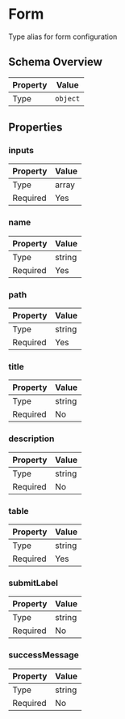 # Form

Type alias for form configuration

## Schema Overview

| Property | Value |
|----------|-------|
| Type | `object` |

## Properties

### inputs

| Property | Value |
|----------|-------|
| Type | array |
| Required | Yes |

### name

| Property | Value |
|----------|-------|
| Type | string |
| Required | Yes |

### path

| Property | Value |
|----------|-------|
| Type | string |
| Required | Yes |

### title

| Property | Value |
|----------|-------|
| Type | string |
| Required | No |

### description

| Property | Value |
|----------|-------|
| Type | string |
| Required | No |

### table

| Property | Value |
|----------|-------|
| Type | string |
| Required | Yes |

### submitLabel

| Property | Value |
|----------|-------|
| Type | string |
| Required | No |

### successMessage

| Property | Value |
|----------|-------|
| Type | string |
| Required | No |

